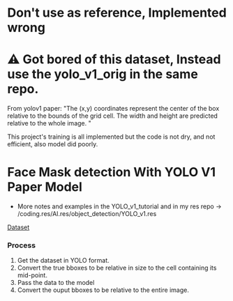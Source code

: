 # Don't use as reference, Implemented wrong
# ⚠️ Got bored of this dataset, Instead use the yolo_v1_orig in the same repo. 

From yolov1 paper: "The (x,y) coordinates represent the center
of the box relative to the bounds of the grid cell. The width
and height are predicted relative to the whole image. "


This project's training is all implemented but the code is not dry, and not efficient, also model did poorly.


# Face Mask detection With YOLO V1 Paper Model


* More notes and examples in the YOLO_v1_tutorial and in my res repo -> /coding.res/AI.res/object_detection/YOLO_v1.res

<a href="https://www.kaggle.com/datasets/andrewmvd/face-mask-detection?select=images">Dataset</a>


### Process
1. Get the dataset in YOLO format.
2. Convert the true bboxes to be relative in size to the cell containing its mid-point.
3. Pass the data to the model
4. Convert the ouput bboxes to be relative to the entire image.


